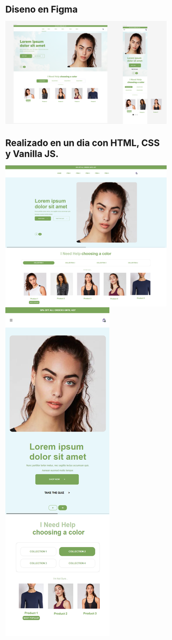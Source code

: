 # Diseno en Figma

<img src="./images/disenoFigma.png" />

<br />

# Realizado en un dia con HTML, CSS y Vanilla JS.

<img src="./deploy/images/landingEscritorio.png" />

<br />

<img src="./deploy/images/landingMobile.png" />